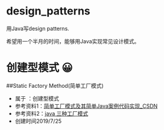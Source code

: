 # design_patterns
用Java写design patterns.

希望用一个半月的时间，能够用Java实现常见设计模式。
# 创建型模式 😀
##Static Factory Method(简单工厂模式)
+ 属于 ：创建型模式
+ 参考资料1：[简单工厂模式及其简单Java案例代码实现_CSDN](https://blog.csdn.net/qq_39588630/article/details/80423528)
+ 参考资料2：[java 三种工厂模式](https://www.cnblogs.com/zailushang1996/p/8601808.html)
+ 创建时间2019/7/25








